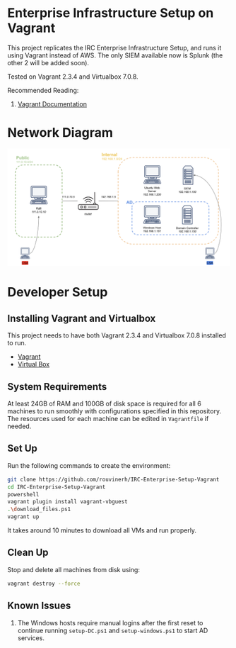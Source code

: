 # Enterprise Infrastructure Setup on Vagrant 
This project replicates the IRC Enterprise Infrastructure Setup, and runs it using Vagrant instead of AWS. The only SIEM available now is Splunk (the other 2 will be added soon).

Tested on Vagrant 2.3.4 and Virtualbox 7.0.8.

Recommended Reading:
1. [Vagrant Documentation](https://developer.hashicorp.com/vagrant/docs)

# Network Diagram
<img title="Network Diagram" alt="Alt text" src="/Images/network_diagram.png">

# Developer Setup
## Installing Vagrant and Virtualbox
This project needs to have both Vagrant 2.3.4 and Virtualbox 7.0.8 installed to run.
- [Vagrant](https://releases.hashicorp.com/vagrant/2.3.4/vagrant_2.3.4_windows_amd64.msi)
- [Virtual Box](https://download.virtualbox.org/virtualbox/7.0.8/VirtualBox-7.0.8-156879-Win.exe)

## System Requirements
At least 24GB of RAM and 100GB of disk space is required for all 6 machines to run smoothly with configurations specified in this repository. The resources used for each machine can be edited in `Vagrantfile` if needed.

## Set Up
Run the following commands to create the environment: 
```bash
git clone https://github.com/rouvinerh/IRC-Enterprise-Setup-Vagrant
cd IRC-Enterprise-Setup-Vagrant
powershell
vagrant plugin install vagrant-vbguest
.\download_files.ps1
vagrant up
```
It takes around 10 minutes to download all VMs and run properly. 

## Clean Up
Stop and delete all machines from disk using: 
```bash
vagrant destroy --force
```

## Known Issues
1. The Windows hosts require manual logins after the first reset to continue running `setup-DC.ps1` and `setup-windows.ps1` to start AD services.